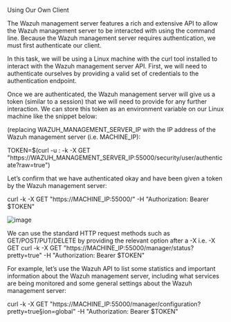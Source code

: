 Using Our Own Client

The Wazuh management server features a rich and extensive API to allow the Wazuh management server to be interacted with using the command line. Because the Wazuh management server requires authentication, we must first authenticate our client.

In this task, we will be using a Linux machine with the curl tool installed to interact with the Wazuh management server API. First, we will need to authenticate ourselves by providing a valid set of credentials to the authentication endpoint.

Once we are authenticated, the Wazuh management server will give us a token (similar to a session) that we will need to provide for any further interaction. We can store this token as an environment variable on our Linux machine like the snippet below:

(replacing WAZUH_MANAGEMENT_SERVER_IP with the IP address of the Wazuh management server (i.e. MACHINE_IP):

TOKEN=$(curl -u : -k -X GET "https://WAZUH_MANAGEMENT_SERVER_IP:55000/security/user/authenticate?raw=true")

Let’s confirm that we have authenticated okay and have been given a token by the Wazuh management server:

curl -k -X GET "https://MACHINE_IP:55000/" -H "Authorization: Bearer $TOKEN"

![image](https://github.com/user-attachments/assets/a1286ebc-8e79-42e8-99e4-37ef03cc6553)

We can use the standard HTTP request methods such as GET/POST/PUT/DELETE by providing the relevant option after a -X i.e. -X GET
curl -k -X GET "https://MACHINE_IP:55000/manager/status?pretty=true" -H "Authorization: Bearer $TOKEN"

For example, let’s use the Wazuh API to list some statistics and important information about the Wazuh management server, including what services are being monitored and some general settings about the Wazuh management server:

curl -k -X GET "https://MACHINE_IP:55000/manager/configuration?pretty=true§ion=global" -H "Authorization: Bearer $TOKEN"
